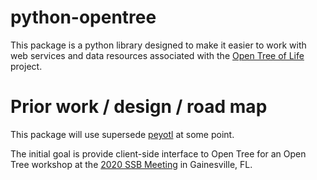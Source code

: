 # python-opentree

This package is a python library designed to make it easier to work with web services and
data resources associated with the [Open Tree of Life](https://opentreeoflife.github.io)
project.


# Prior work / design / road map
This package will use supersede [peyotl](http://opentreeoflife.github.io/peyotl/) at
    some point.

The initial goal is provide client-side interface to Open Tree for an Open Tree workshop
at the [2020 SSB Meeting](https://systbiol.github.io/ssb2020/) in Gainesville, FL.

 
